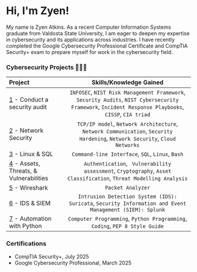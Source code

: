 # Hi, I'm Zyen!

My name is Zyen Atkins. As a recent Computer Information Systems graduate from Valdosta State University, I am eager to deepen my expertise in cybersecurity and its applications across industries. I have recently completed the Google Cybersecurity Professional Certificate and CompTIA Security+ exam to prepare myself for work in the cybersecurity field.

### Cybersecurity Projects 👨🏾‍💻

| Project | Skills/Knowledge Gained | 
| :--- |:---:|
| [1](https://github.com/Zy3n-218/Zyen-Cybersecurity-Portfolio/tree/main/1%20-%20Conduct%20Security%20Audit) - Conduct a security audit |`INFOSEC`, `NIST Risk Management Framework`, `Security Audits`, `NIST Cybersecurity Framework`, `Incident Response Playbooks`, `CISSP`, `CIA triad`|
| [2](https://github.com/Zy3n-218/Zyen-Cybersecurity-Portfolio/tree/main/2%20-%20Network%20Security) - Network Security | `TCP/IP model`,  `Network Architecture`, `Network Communication`, `Security Hardening`, `Network Security`, `Cloud Networks` | 
| [3](https://github.com/Zy3n-218/Zyen-Cybersecurity-Portfolio/tree/main/3%20-%20Linux%20%26%20SQL) - Linux & SQL | `Command-line Interface`, `SQL`, `Linux`, `Bash` | 
| [4](https://github.com/Zy3n-218/Zyen-Cybersecurity-Portfolio/tree/main/4%20-%20Assets%2C%20Threats%20%26%20Vulnerabilities) - Assets, Threats, & Vulnerabilities | `Authentication`, ` Vulnerability assessment`, `Cryptography`, `Asset Classification`, `Threat Modelling Analysis`|
| [5](https://github.com/Zy3n-218/Zyen-Cybersecurity-Portfolio/tree/main/5%20-%20Wireshark) - Wireshark | `Packet Analyzer`|
| [6](https://github.com/Zy3n-218/Zyen-Cybersecurity-Portfolio/tree/main/6%20-%20SIEM%20%26%20IDS) - IDS & SIEM | `Intrusion Detection System (IDS): Suricata`, `Security Information and Event Management (SIEM): Splunk` |
| [7](https://github.com/Zy3n-218/Zyen-Cybersecurity-Portfolio/tree/main/7%20-%20Python%20Automation) - Automation with Python | `Computer Programming`, `Python Programming`, `Coding`, `PEP 8 Style Guide`| 

### Certifications
* CompTIA Security+, July 2025
* Google Cybersecurity Professional, March 2025
